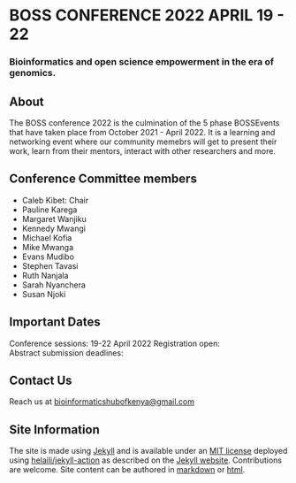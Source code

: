# BOSS CONFERENCE 2022 APRIL 19 - 22 
### Bioinformatics and open science empowerment in the era of genomics.


## About
The BOSS conference 2022 is the culmination of the 5 phase BOSSEvents that have taken place from October 2021 - April 2022. 
It is a learning and networking event where our community memebrs will get to present their work, learn from their mentors, interact with other researchers and more.

## Conference Committee members

- Caleb Kibet: Chair
- Pauline Karega
- Margaret Wanjiku
- Kennedy Mwangi
- Michael Kofia
- Mike Mwanga
- Evans Mudibo
- Stephen Tavasi
- Ruth Nanjala
- Sarah Nyanchera
- Susan Njoki


## Important Dates
Conference sessions:  19-22 April 2022
Registration open:  
Abstract submission deadlines: 

## Contact Us
Reach us at bioinformaticshubofkenya@gmail.com

## Site Information
The site is made using [Jekyll](https://jekyllrb.com/) and is available under an [MIT license](LICENSE) 
deployed using [helaili/jekyll-action](https://github.com/helaili/jekyll-action) as described on the 
[Jekyll website](https://jekyllrb.com/docs/github-pages/). Contributions are welcome. Site content can be
authored in [markdown](https://www.markdownguide.org/tools/jekyll/) or [html](https://developer.mozilla.org/en-US/docs/Web/HTML).
